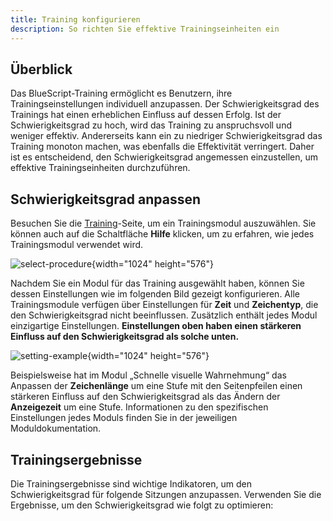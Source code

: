 ```yaml
---
title: Training konfigurieren
description: So richten Sie effektive Trainingseinheiten ein
---
```


## Überblick

Das BlueScript-Training ermöglicht es Benutzern, ihre Trainingseinstellungen individuell anzupassen. Der Schwierigkeitsgrad des Trainings hat einen erheblichen Einfluss auf dessen Erfolg. Ist der Schwierigkeitsgrad zu hoch, wird das Training zu anspruchsvoll und weniger effektiv. Andererseits kann ein zu niedriger Schwierigkeitsgrad das Training monoton machen, was ebenfalls die Effektivität verringert. Daher ist es entscheidend, den Schwierigkeitsgrad angemessen einzustellen, um effektive Trainingseinheiten durchzuführen.

## Schwierigkeitsgrad anpassen

Besuchen Sie die [Training](ar/train)-Seite, um ein Trainingsmodul auszuwählen. Sie können auch auf die Schaltfläche **Hilfe** klicken, um zu erfahren, wie jedes Trainingsmodul verwendet wird.

![select-procedure](/select-procedure.png){width="1024" height="576"}

Nachdem Sie ein Modul für das Training ausgewählt haben, können Sie dessen Einstellungen wie im folgenden Bild gezeigt konfigurieren. Alle Trainingsmodule verfügen über Einstellungen für **Zeit** und **Zeichentyp**, die den Schwierigkeitsgrad nicht beeinflussen. Zusätzlich enthält jedes Modul einzigartige Einstellungen. **Einstellungen oben haben einen stärkeren Einfluss auf den Schwierigkeitsgrad als solche unten.**

![setting-example](/setting-example.png){width="1024" height="576"}

Beispielsweise hat im Modul „Schnelle visuelle Wahrnehmung“ das Anpassen der **Zeichenlänge** um eine Stufe mit den Seitenpfeilen einen stärkeren Einfluss auf den Schwierigkeitsgrad als das Ändern der **Anzeigezeit** um eine Stufe. Informationen zu den spezifischen Einstellungen jedes Moduls finden Sie in der jeweiligen Moduldokumentation.

## Trainingsergebnisse

Die Trainingsergebnisse sind wichtige Indikatoren, um den Schwierigkeitsgrad für folgende Sitzungen anzupassen. Verwenden Sie die Ergebnisse, um den Schwierigkeitsgrad wie folgt zu optimieren:
